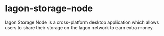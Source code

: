 # Iagon-storage-node
Iagon Storage Node is a cross-platform desktop application which allows users to share their storage on the Iagon network to earn extra money.
